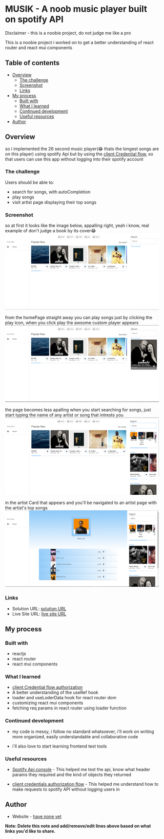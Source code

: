 #  MUSIK - A noob music player built on spotify API

Disclaimer - this is a noobie project, do not judge me like a pro

This is a noobie project i worked on to get a better understanding of react router and react mui components

## Table of contents

- [Overview](#overview)
  - [The challenge](#the-challenge)
  - [Screenshot](#screenshot)
  - [Links](#links)
- [My process](#my-process)
  - [Built with](#built-with)
  - [What I learned](#what-i-learned)
  - [Continued development](#continued-development)
  - [Useful resources](#useful-resources)
- [Author](#author)

## Overview
so i implemented the 26 second music player(😂 thats the longest songs are on this player) using spotify Api but by using the [client Credential flow](https://developer.spotify.com/documentation/general/guides/authorization/client-credentials/), so that users can use this app without logging into their spotify account

### The challenge


Users should be able to:

- search for songs, with autoCompletion
- play songs
- visit artist page displaying their top songs

### Screenshot
so at first it looks like the image below, appalling right, yeah i know, real example of don't judge a book by its cover😂 
![](./src/Musik/homePage.PNG)

from the homePage straight away you can play songs just by clicking the play icon,
when you click play the awsome custom player appears
![](./src/Musik/homePage1.PNG)

the page becomes less apalling when you start searching for songs, just start typing the name of any artist or song that intrests you
![](./src/Musik/homePageSearch.PNG)

in the artist Card that appears and you'll be navigated to an artist page with the artist's top songs
![](./src/Musik/ArtistPage.PNG)


### Links

- Solution URL: [solution URL](https://github.com/OVIfy/frontend-mentor-bookmark-landing-page)
- Live Site URL: [live site URL](https://stunning-tartufo-38939c.netlify.app/)

## My process

### Built with
- reactjs
- react router
- react mui components

### What I learned
- [client Credential flow  authorization](https://developer.spotify.com/documentation/general/guides/authorization/client-credentials/)
- A better understanding of the useRef hook
- loader and useLoderData hook for react router dom
- customizing react mui components
- fetching req params in react router using loader function

### Continued development
- my code is messy, i follow no standard whatsoever, i'll work on writing more organized, easily understandable and collaborative code

- i'll also love to start learning frontend test tools

### Useful resources

- [Spotify Api console](https://developer.spotify.com/console/) - This helped me test the api, know what header params they required and the kind of objects they returned

-   [client credentials authorization flow](https://developer.spotify.com/documentation/general/guides/authorization/client-credentials/) - This helped me understand how to make requests to spotify API without logging users in

## Author

- Website - [have none yet](https://www.your-site.com)

**Note: Delete this note and add/remove/edit lines above based on what links you'd like to share.**


